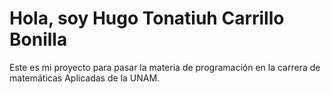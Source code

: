 # Hola, soy Hugo Tonatiuh Carrillo Bonilla
Este es mi proyecto para pasar la materia de programación en la carrera de matemáticas Aplicadas de la UNAM.
